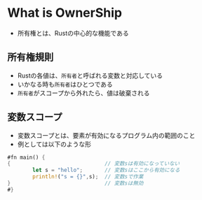 # What is OwnerShip

+ 所有権とは、Rustの中心的な機能である

## 所有権規則

+ Rustの各値は、`所有者`と呼ばれる変数と対応している
+ いかなる時も`所有者`はひとつである
+ `所有者`がスコープから外れたら、値は破棄される

## 変数スコープ

+ 変数スコープとは、要素が有効になるプログラム内の範囲のこと
+ 例としては以下のような形

```rust
#fn main() {
{                              // 変数sは有効になっていない
        let s = "hello";       // 変数sはここから有効になる
        println!("s = {}",s);  // 変数sで作業
}                              // 変数sは無効
#}
```


